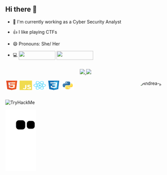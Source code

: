 ## Hi there 👋
- 🔐 I'm currently working as a Cyber Security Analyst

- 👍 I like playing CTFs

- 😄 Pronouns: She/ Her

- 💻 <img align="center" src="https://img.shields.io/badge/Ubuntu-E95420?style=for-the-badge&logo=ubuntu&logoColor=white" width="115" height="28"> <img align="center" src="https://img.shields.io/badge/Windows-0078D6?style=for-the-badge&logo=windows&logoColor=white" width="115" height="28">

##

<div align="center">
  <a href="https://github.com/andreaaguiar">
    <img height="165em" src="https://github-readme-stats.vercel.app/api?username=andreaaguiar&show_icons=true&theme=dracula&include_all_commits=true&count_private=true"/>
  </a>
  <a href="https://github.com/andreaaguiar">
    <img height="165em" src="https://github-readme-stats.vercel.app/api/top-langs/?username=andreaaguiar&layout=compact&langs_count=7&theme=dracula"/>
  </a>
</div>
  
  
<div style="display: inline_block"><br>
  <img align="center" alt="Andrea-HTML" height="30" width="40" src="https://raw.githubusercontent.com/devicons/devicon/master/icons/html5/html5-original.svg">
  <img align="center" alt="Andrea-Js" height="30" width="40" src="https://raw.githubusercontent.com/devicons/devicon/master/icons/javascript/javascript-plain.svg">
  <img align="center" alt="Andrea--React" height="30" width="40" src="https://raw.githubusercontent.com/devicons/devicon/master/icons/react/react-original.svg">
  <img align="center" alt="Andrea-CSS" height="30" width="40" src="https://raw.githubusercontent.com/devicons/devicon/master/icons/css3/css3-original.svg">
  <img align="center" alt="Andrea-Python" height="30" width="40" src="https://raw.githubusercontent.com/devicons/devicon/master/icons/python/python-original.svg">
  <img align="right" alt="Andrea-pic" height="150" style="border-radius:50px;" src="https://tryhackme-images.s3.amazonaws.com/user-avatars/ff68b9700b183f1a1930b69cc6d294d8.jpg">
</div>
  
  ##
 
<div> 
  <img src="https://tryhackme-badges.s3.amazonaws.com/AndreaBacon.png" alt="TryHackMe">
 
  ![Snake animation](https://github.com/andreaaguiar/andreaaguiar/blob/output/github-contribution-grid-snake.svg)
 
</div>
